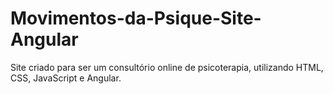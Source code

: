 # Movimentos-da-Psique-Site-Angular
Site criado para ser um consultório online de psicoterapia, utilizando HTML, CSS, JavaScript e Angular.
